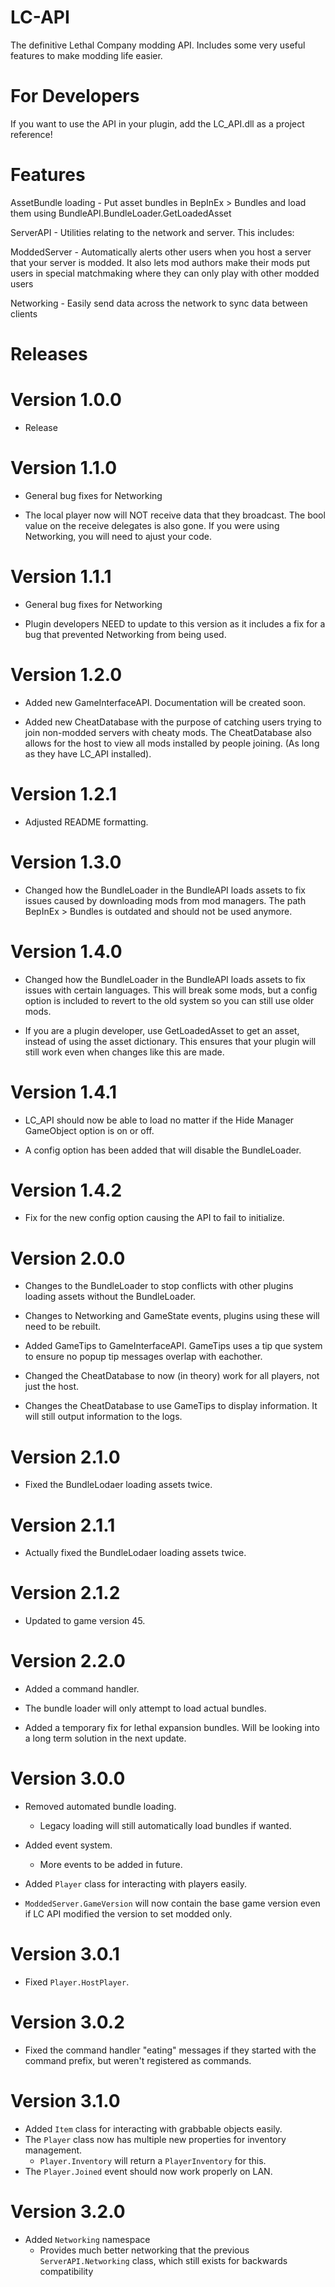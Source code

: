# LC-API
The definitive Lethal Company modding API. Includes some very useful features to make modding life easier.

# For Developers
If you want to use the API in your plugin, add the LC_API.dll as a project reference!

# Features
AssetBundle loading - Put asset bundles in BepInEx > Bundles and load them using BundleAPI.BundleLoader.GetLoadedAsset

ServerAPI - Utilities relating to the network and server. This includes:

ModdedServer - Automatically alerts other users when you host a server that your server is modded. 
It also lets mod authors make their mods put users in special matchmaking where they can only play with other modded users

Networking - Easily send data across the network to sync data between clients

# Releases

# Version 1.0.0
- Release

# Version 1.1.0
- General bug fixes for Networking

- The local player now will NOT receive data that they broadcast. The bool value on the receive delegates is also gone. If you were using Networking, you will need to ajust your code.

# Version 1.1.1
- General bug fixes for Networking

- Plugin developers NEED to update to this version as it includes a fix for a bug that prevented Networking from being used.

# Version 1.2.0
- Added new GameInterfaceAPI. Documentation will be created soon.

- Added new CheatDatabase with the purpose of catching users trying to join non-modded servers with cheaty mods. The CheatDatabase also allows for the host to view all mods installed by people joining. (As long as they have LC_API installed).

# Version 1.2.1
- Adjusted README formatting.

# Version 1.3.0
- Changed how the BundleLoader in the BundleAPI loads assets to fix issues caused by downloading mods from mod managers. The path BepInEx > Bundles is outdated and should not be used anymore.

# Version 1.4.0
- Changed how the BundleLoader in the BundleAPI loads assets to fix issues with certain languages. This will break some mods, but a config option is included to revert to the old system so you can still use older mods.

- If you are a plugin developer, use GetLoadedAsset to get an asset, instead of using the asset dictionary. This ensures that your plugin will still work even when changes like this are made.

# Version 1.4.1
- LC_API should now be able to load no matter if the Hide Manager GameObject option is on or off.

- A config option has been added that will disable the BundleLoader.

# Version 1.4.2
- Fix for the new config option causing the API to fail to initialize.

# Version 2.0.0
- Changes to the BundleLoader to stop conflicts with other plugins loading assets without the BundleLoader.

- Changes to Networking and GameState events, plugins using these will need to be rebuilt.

- Added GameTips to GameInterfaceAPI. GameTips uses a tip que system to ensure no popup tip messages overlap with eachother.

- Changed the CheatDatabase to now (in theory) work for all players, not just the host.

- Changes the CheatDatabase to use GameTips to display information. It will still output information to the logs.

# Version 2.1.0
- Fixed the BundleLodaer loading assets twice.

# Version 2.1.1
- Actually fixed the BundleLodaer loading assets twice.

# Version 2.1.2
- Updated to game version 45.

# Version 2.2.0
- Added a command handler.

- The bundle loader will only attempt to load actual bundles.

- Added a temporary fix for lethal expansion bundles. Will be looking into a long term solution in the next update.

# Version 3.0.0
- Removed automated bundle loading.
  - Legacy loading will still automatically load bundles if wanted.

- Added event system.
  - More events to be added in future.

- Added `Player` class for interacting with players easily.

- `ModdedServer.GameVersion` will now contain the base game version even if LC API modified the version to set modded only.

# Version 3.0.1
- Fixed `Player.HostPlayer`.

# Version 3.0.2
- Fixed the command handler "eating" messages if they started with the command prefix, but weren't registered as commands.

# Version 3.1.0
- Added `Item` class for interacting with grabbable objects easily.
- The `Player` class now has multiple new properties for inventory management.
  - `Player.Inventory` will return a `PlayerInventory` for this.
- The `Player.Joined` event should now work properly on LAN.

# Version 3.2.0
- Added `Networking` namespace
  - Provides much better networking that the previous `ServerAPI.Networking` class, which still exists for backwards compatibility